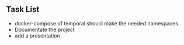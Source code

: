 ## Task List

- docker-compose of temporal should make the needed namespaces
- Documentate the project
- add a presentation
